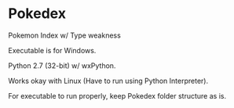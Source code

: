 # Pokedex
Pokemon Index w/ Type weakness

Executable is for Windows.

Python 2.7 (32-bit) w/ wxPython.

Works okay with Linux (Have to run using Python Interpreter).

For executable to run properly, keep Pokedex folder structure as is.
